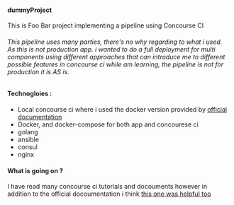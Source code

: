 #### dummyProject
This is Foo Bar project implementing a pipeline using Concourse CI 

###### This pipeline uses many parties, there's no why regarding to what i used. As this is not production app. i wanted to do a full deployment for multi components using different approaches that can introduce me to  different possible features in concourse ci while am learning, the pipeline is not for production it is AS is.

#### Technogloies :
 * Local concourse ci where i used the docker version provided by [official documentation] 
 * Docker, and docker-compose for both app and concourese ci
 * golang
 * ansible
 * consul
 * nginx
 
 
 
 #### What is going on ?
 
 
 
 
 I have read many concourse ci tutorials and docouments however in addition to the official docoumentation i think [this one was helpful too]
 
 [official documentation]: https://concourse-ci.org/docker-repository.html
 [this one was helpful too]: https://github.com/JeffDeCola/hello-go



